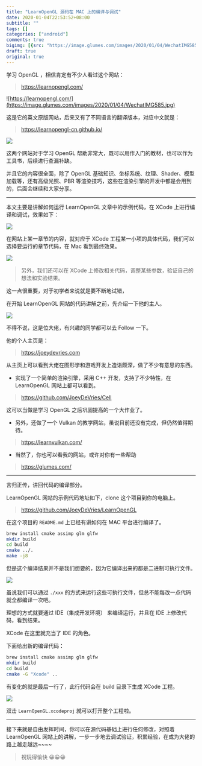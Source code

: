 ```yaml
---
title: "LearnOpenGL 源码在 MAC 上的编译与调试"
date: 2020-01-04T22:53:52+08:00
subtitle: ""
tags: []
categories: ["android"]
comments: true
bigimg: [{src: "https://image.glumes.com/images/2020/01/04/WechatIMG585.jpg", desc: ""}]
draft: true
original: true
---
```



学习 OpenGL ，相信肯定有不少人看过这个网站：

> https://learnopengl.com/

![https://learnopengl.com/](https://image.glumes.com/images/2020/01/04/WechatIMG585.jpg)

这是它的英文原版网站，后来又有了不同语言的翻译版本，对应中文就是：

> https://learnopengl-cn.github.io/

![](https://image.glumes.com/images/2020/01/04/WechatIMG586.jpg)

这两个网站对于学习 OpenGL 帮助非常大，既可以用作入门的教材，也可以作为工具书，后续进行查漏补缺。


并且它的内容很全面，除了 OpenGL 基础知识、坐标系统、纹理、Shader、模型加载等，还有高级光照、PBR 等渲染技巧，这些在渲染引擎的开发中都是会用到的，后面会继续和大家分享。


<!--more-->

---

本文主要是讲解如何运行 LearnOpenGL 文章中的示例代码，在 XCode 上进行编译和调试，效果如下：

![](https://image.glumes.com/images/2020/01/04/2020-01-049.55.35.md.png)

在网站上某一章节的内容，就对应于 XCode 工程某一小项的具体代码，我们可以选择要运行的章节代码，在 Mac 看到最终效果。


![](https://image.glumes.com/images/2020/01/04/2020-01-0410.07.59.md.png)


> 另外，我们还可以在 XCode 上修改相关代码，调整某些参数，验证自己的想法和实验结果。


这一点很重要，对于初学者来说就是要不断地试错，


在开始 LearnOpenGL 网站的代码讲解之前，先介绍一下他的主人。


![](https://image.glumes.com/images/2020/01/04/2020-01-049.49.52.md.png)


不得不说，这是位大佬，有兴趣的同学都可以去 Follow 一下。

他的个人主页是：

> https://joeydevries.com

从主页上可以看到大佬在图形学和游戏开发上造诣颇深，做了不少有意思的东西。

* 实现了一个简单的渲染引擎，采用 C++ 开发，支持了不少特性，在 LearnOpenGL 网站上都可以看到。

> https://github.com/JoeyDeVries/Cell

这可以当做是学习 OpenGL 之后巩固提高的一个大作业了。

* 另外，还做了一个 Vulkan 的教学网站，虽说目前还没有完成，但仍然值得期待。

> https://learnvulkan.com/

* 当然了，你也可以看我的网站，或许对你有一些帮助

> https://glumes.com/

---

言归正传，讲回代码的编译部分。

LearnOpenGL 网站的示例代码地址如下，clone 这个项目到你的电脑上。

> https://github.com/JoeyDeVries/LearnOpenGL

在这个项目的 `README.md` 上已经有讲如何在 MAC 平台进行编译了。

```sh
brew install cmake assimp glm glfw
mkdir build
cd build
cmake ../.
make -j8
```

但是这个编译结果并不是我们想要的，因为它编译出来的都是二进制可执行文件。

![](https://image.glumes.com/images/2020/01/04/2020-01-0410.37.58.md.png)

虽说我们可以通过 `./xxx` 的方式来运行这些可执行文件，但总不能每改一点代码就全都编译一次吧。

理想的方式就要通过 IDE（集成开发环境） 来编译运行，并且在 IDE 上修改代码，看到结果。


XCode 在这里就充当了 IDE 的角色。

下面给出新的编译代码：

```sh
brew install cmake assimp glm glfw
mkdir build
cd build
cmake -G "Xcode" ..
```

有变化的就是最后一行了，此行代码会在 build 目录下生成 XCode 工程。

![](https://image.glumes.com/images/2020/01/04/2020-01-0410.45.56.md.png)

双击 `LearnOpenGL.xcodeproj` 就可以打开整个工程啦。

---

接下来就是自由发挥时间，你可以在源代码基础上进行任何修改，对照着 LearnOpenGL 网站上的讲解，一步一步地去调试验证，积累经验，在成为大佬的路上越走越远~~~~

> 祝玩得愉快 😀😀😀
